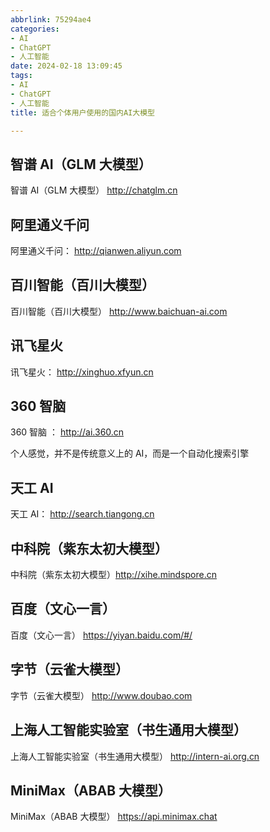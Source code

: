 ```yaml
---
abbrlink: 75294ae4
categories:
- AI
- ChatGPT
- 人工智能
date: 2024-02-18 13:09:45
tags:
- AI
- ChatGPT
- 人工智能
title: 适合个体用户使用的国内AI大模型

---
```


## 智谱 AI（GLM 大模型） 

智谱 AI（GLM 大模型） http://chatglm.cn

## 阿里通义千问

阿里通义千问： http://qianwen.aliyun.com

## 百川智能（百川大模型）

百川智能（百川大模型） http://www.baichuan-ai.com

## 讯飞星火

讯飞星火： http://xinghuo.xfyun.cn

## 360 智脑 

360 智脑 ： http://ai.360.cn

个人感觉，并不是传统意义上的 AI，而是一个自动化搜索引擎

## 天工 AI

天工 AI： http://search.tiangong.cn

## 中科院（紫东太初大模型）

中科院（紫东太初大模型）http://xihe.mindspore.cn

## 百度（文心一言）

百度（文心一言） https://yiyan.baidu.com/#/

## 字节（云雀大模型）

字节（云雀大模型） http://www.doubao.com

## 上海人工智能实验室（书生通用大模型） 

上海人工智能实验室（书生通用大模型） http://intern-ai.org.cn

## MiniMax（ABAB 大模型）

MiniMax（ABAB 大模型） https://api.minimax.chat
